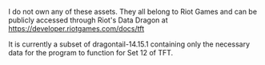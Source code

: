 I do not own any of these assets. They all belong to Riot Games and can be publicly accessed through Riot's Data Dragon at https://developer.riotgames.com/docs/tft 

It is currently a subset of dragontail-14.15.1 containing only the necessary data for the program to function for Set 12 of TFT.
